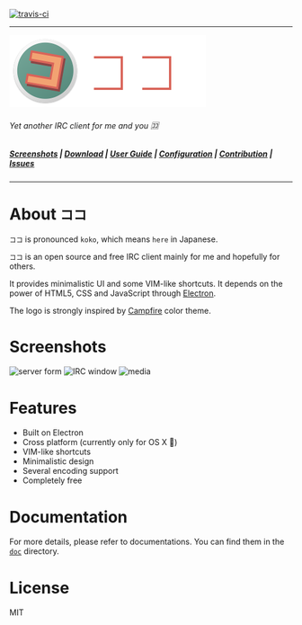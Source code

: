 [![travis-ci](https://travis-ci.org/hachibasu/koko.svg)](https://travis-ci.org/hachibasu/koko)
***

![koko](./resource/doc/logo.png)

###### Yet another IRC client for me and you :koko:

##### [Screenshots](doc/SCREENSHOTS.md) | [Download](https://github.com/hachibasu/koko/releases) | [User Guide](doc/USERGUIDE.md) | [Configuration](doc/CONFIGURATION.md) | [Contribution](doc/CONTRIBUTION.md) | [Issues](https://github.com/hachibasu/koko/issues)

***

# About `ココ`

`ココ` is pronounced `koko`, which means `here` in Japanese.

`ココ` is an open source and free IRC client mainly for me and hopefully for others.

It provides minimalistic UI and some VIM-like shortcuts. It depends on the power of
HTML5, CSS and JavaScript through [Electron](http://electron.atom.io).

The logo is strongly inspired by
[Campfire](https://color.adobe.com/Campfire-color-theme-2528696/) color theme.

# Screenshots

![server form](https://cloud.githubusercontent.com/assets/499192/7789162/85ebe892-0257-11e5-93a4-f328b2b447a3.png)
![IRC window](https://cloud.githubusercontent.com/assets/499192/7789163/86044e28-0257-11e5-83e5-af8f17967ed7.png)
![media](https://cloud.githubusercontent.com/assets/499192/7789168/b234ef48-0257-11e5-89d4-a8723bf37f2a.png)

# Features

* Built on Electron
* Cross platform (currently only for OS X :apple:)
* VIM-like shortcuts
* Minimalistic design
* Several encoding support
* Completely free

# Documentation

For more details, please refer to documentations. You can find them in the
[`doc`](doc) directory.

# License
MIT
